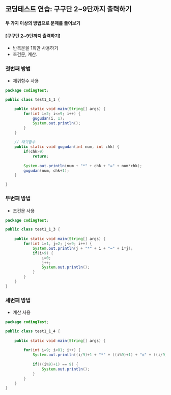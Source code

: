 ## 코딩테스트 연습: 구구단 2~9단까지 출력하기

#### 두 가지 이상의 방법으로 문제를 풀어보기 



#### [구구단 2~9단까지 출력하기]

* 반복문을 1회만 사용하기
*  조건문, 계산.



### 첫번째 방법

* 재귀함수 사용

```java
package codingTest;

public class test1_1_1 {

	public static void main(String[] args) {
		for(int i=2; i<=9; i++) {
			gugudan(i, 1);
			System.out.println();
		}
	}
	
	// 재귀함수 
	public static void gugudan(int num, int chk) {
		if(chk>9)
			return;
		
		System.out.println(num + "*" + chk + "=" + num*chk);
		gugudan(num, chk+1);
	}

}

```

### 두번째 방법

* 조건문 사용

```java
package codingTest;

public class test1_1_3 {
	
	public static void main(String[] args) {
		for(int i=1, j=2; j<=9; i++) {
            System.out.println(j + "*" + i + "=" + i*j);
			if(i>9) {
				i=0;
				j++;	
				System.out.println();
			}
		}
	}
}
```



### 세번째 방법

* 계산 사용

```java
package codingTest;

public class test1_1_4 {
	
	public static void main(String[] args) {
		
		for(int i=9; i<81; i++) {
			System.out.println((i/9)+1 + "*" + ((i%9)+1) + "=" + ((i/9)+1) * ((i%9)+1));
			
			if(((i%9)+1) == 9) {
				System.out.println();
			}
		}
	}
}
```

